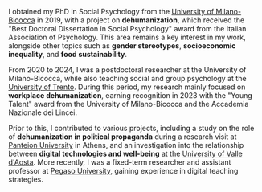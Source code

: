 I obtained my PhD in Social Psychology from the [University of Milano-Bicocca](https://en.unimib.it/) in 2019, with a project on **dehumanization**, which received the "Best Doctoral Dissertation in Social Psychology" award from the Italian Association of Psychology. This area remains a key interest in my work, alongside other topics such as **gender stereotypes**, **socioeconomic inequality**, and **food sustainability**.

From 2020 to 2024, I was a postdoctoral researcher at the University of Milano-Bicocca, while also teaching social and group psychology at the [University of Trento](https://www.unitn.it/en). During this period, my research mainly focused on **workplace dehumanization**, earning recognition in 2023 with the "Young Talent" award from the University of Milano-Bicocca and the Accademia Nazionale dei Lincei.

Prior to this, I contributed to various projects, including a study on the role of **dehumanization in political propaganda** during a research visit at [Panteion University](https://www.panteion.gr/en/) in Athens, and an investigation into the relationship between **digital technologies and well-being** at the [University of Valle d'Aosta](https://www.univda.it/international/en/). More recently, I was a fixed-term researcher and assistant 
professor at [Pegaso University](https://www.unipegaso.it/), gaining experience in digital teaching strategies.
